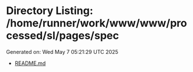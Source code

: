 # Directory Listing: /home/runner/work/www/www/processed/sl/pages/spec
Generated on: Wed May  7 05:21:29 UTC 2025

- [README.md](README.md)
